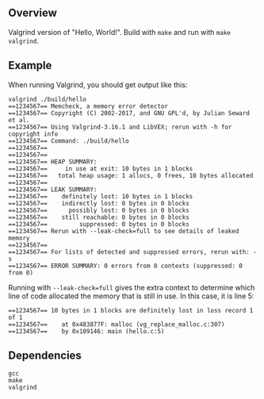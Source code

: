 ## Overview

Valgrind version of "Hello, World!". Build with `make` and run with `make
valgrind`.

## Example

When running Valgrind, you should get output like this:

```
valgrind ./build/hello
==1234567== Memcheck, a memory error detector
==1234567== Copyright (C) 2002-2017, and GNU GPL'd, by Julian Seward et al.
==1234567== Using Valgrind-3.16.1 and LibVEX; rerun with -h for copyright info
==1234567== Command: ./build/hello
==1234567==
==1234567==
==1234567== HEAP SUMMARY:
==1234567==     in use at exit: 10 bytes in 1 blocks
==1234567==   total heap usage: 1 allocs, 0 frees, 10 bytes allocated
==1234567==
==1234567== LEAK SUMMARY:
==1234567==    definitely lost: 10 bytes in 1 blocks
==1234567==    indirectly lost: 0 bytes in 0 blocks
==1234567==      possibly lost: 0 bytes in 0 blocks
==1234567==    still reachable: 0 bytes in 0 blocks
==1234567==         suppressed: 0 bytes in 0 blocks
==1234567== Rerun with --leak-check=full to see details of leaked memory
==1234567==
==1234567== For lists of detected and suppressed errors, rerun with: -s
==1234567== ERROR SUMMARY: 0 errors from 0 contexts (suppressed: 0 from 0)
```

Running with `--leak-check=full` gives the extra context to determine which line
of code allocated the memory that is still in use. In this case, it is line 5:

```
==1234567== 10 bytes in 1 blocks are definitely lost in loss record 1 of 1
==1234567==    at 0x483877F: malloc (vg_replace_malloc.c:307)
==1234567==    by 0x109146: main (hello.c:5)
```

## Dependencies

```
gcc
make
valgrind
```
